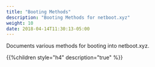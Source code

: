 ```yaml
---
title: "Booting Methods"
description: "Booting Methods for netboot.xyz"
weight: 10
date: 2018-04-14T11:30:13-05:00
---
```


Documents various methods for booting into netboot.xyz.

{{%children style="h4" description="true" %}}
